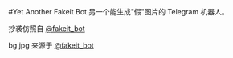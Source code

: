 #Yet Another Fakeit Bot
另一个能生成"假"图片的 Telegram 机器人。

~~抄袭~~仿照自 [@fakeit_bot](https://t.me/fakeit_bot)

bg.jpg 来源于 [@fakeit_bot](https://t.me/fakeit_bot)
